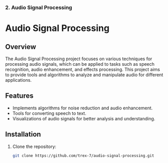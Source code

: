 
### **2. Audio Signal Processing**


# Audio Signal Processing

## Overview
The Audio Signal Processing project focuses on various techniques for processing audio signals, which can be applied to tasks such as speech recognition, audio enhancement, and effects processing. This project aims to provide tools and algorithms to analyze and manipulate audio for different applications.

## Features
- Implements algorithms for noise reduction and audio enhancement.
- Tools for converting speech to text.
- Visualizations of audio signals for better analysis and understanding.

## Installation
1. Clone the repository:
   ```bash
   git clone https://github.com/trex-7/audio-signal-processing.git

